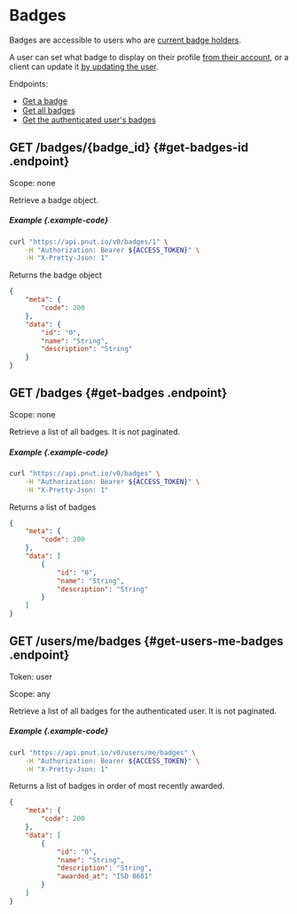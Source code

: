 # Badges

Badges are accessible to users who are [current badge holders](https://pnut.io/docs/resources/sign-up).

A user can set what badge to display on their profile [from their account](https://pnut.io/account/badge), or a client can update it [by updating the user](https://docs.pnut.io/resources/users/profile).

Endpoints:

* [Get a badge](#get-badges-id)
* [Get all badges](#get-badges)
* [Get the authenticated user's badges](#get-users-me-badges)


## <span class="method method-get">GET</span> /badges/<span class="call-param">{badge_id}</span> {#get-badges-id .endpoint}

Scope: <span class="endpoint-meta">none</span>

Retrieve a badge object.

##### Example {.example-code}

```bash
curl "https://api.pnut.io/v0/badges/1" \
    -H "Authorization: Bearer ${ACCESS_TOKEN}" \
    -H "X-Pretty-Json: 1"
```

Returns the badge object

```json
{
    "meta": {
        "code": 200
    },
    "data": {
        "id": "0",
        "name": "String",
        "description": "String"
    }
}
```


## <span class="method method-get">GET</span> /badges {#get-badges .endpoint}

Scope: <span class="endpoint-meta">none</span>

Retrieve a list of all badges. It is not paginated.

##### Example {.example-code}

```bash
curl "https://api.pnut.io/v0/badges" \
    -H "Authorization: Bearer ${ACCESS_TOKEN}" \
    -H "X-Pretty-Json: 1"
```

Returns a list of badges

```json
{
    "meta": {
        "code": 200
    },
    "data": [
        {
            "id": "0",
            "name": "String",
            "description": "String"
        }
    ]
}
```


## <span class="method method-get">GET</span> /users/me/badges {#get-users-me-badges .endpoint}

Token: <span class="endpoint-meta">user</span>

Scope: <span class="endpoint-meta">any</span>

Retrieve a list of all badges for the authenticated user. It is not paginated.

##### Example {.example-code}

```bash
curl "https://api.pnut.io/v0/users/me/badges" \
    -H "Authorization: Bearer ${ACCESS_TOKEN}" \
    -H "X-Pretty-Json: 1"
```

Returns a list of badges in order of most recently awarded.

```json
{
    "meta": {
        "code": 200
    },
    "data": [
        {
            "id": "0",
            "name": "String",
            "description": "String",
            "awarded_at": "ISO 8601"
        }
    ]
}
```